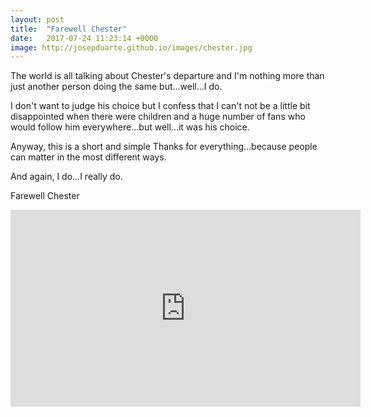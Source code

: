 ```yaml
---
layout: post
title:  "Farewell Chester"
date:   2017-07-24 11:23:14 +0000
image: http://josepduarte.github.io/images/chester.jpg
---
```


The world is all talking about Chester's departure and I'm nothing more than just another person doing the same but...well...I do.

I don't want to judge his choice but I confess that I can't not be a little bit disappointed when there were children and a huge number of fans who would follow him everywhere...but well...it was his choice. 

Anyway, this is a short and simple Thanks for everything...because people can matter in the most different ways.

And again, I do...I really do.

Farewell Chester

<iframe width="560" height="315" src="https://www.youtube.com/embed/3kaUvGSLMew?autoplay=1" frameborder="0"></iframe>

<br>